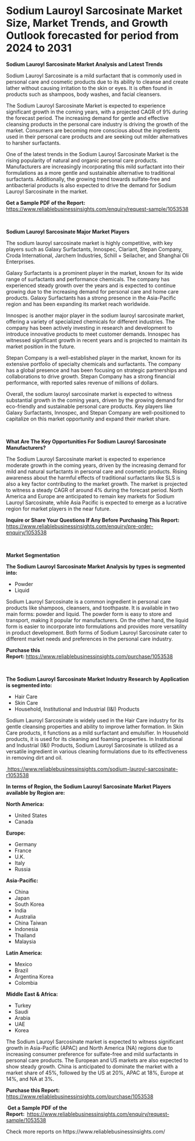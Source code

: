 <p><h1>Sodium Lauroyl Sarcosinate Market Size, Market Trends, and Growth Outlook forecasted for period from 2024 to 2031</h1></p><p><strong>Sodium Lauroyl Sarcosinate Market Analysis and Latest Trends</strong></p>
<p><p>Sodium Lauroyl Sarcosinate is a mild surfactant that is commonly used in personal care and cosmetic products due to its ability to cleanse and create lather without causing irritation to the skin or eyes. It is often found in products such as shampoos, body washes, and facial cleansers.</p><p>The Sodium Lauroyl Sarcosinate Market is expected to experience significant growth in the coming years, with a projected CAGR of 9% during the forecast period. The increasing demand for gentle and effective cleansing products in the personal care industry is driving the growth of the market. Consumers are becoming more conscious about the ingredients used in their personal care products and are seeking out milder alternatives to harsher surfactants.</p><p>One of the latest trends in the Sodium Lauroyl Sarcosinate Market is the rising popularity of natural and organic personal care products. Manufacturers are increasingly incorporating this mild surfactant into their formulations as a more gentle and sustainable alternative to traditional surfactants. Additionally, the growing trend towards sulfate-free and antibacterial products is also expected to drive the demand for Sodium Lauroyl Sarcosinate in the market.</p></p>
<p><strong>Get a Sample PDF of the Report:&nbsp;</strong> <a href="https://www.reliablebusinessinsights.com/enquiry/request-sample/1053538">https://www.reliablebusinessinsights.com/enquiry/request-sample/1053538</a></p>
<p>&nbsp;</p>
<p><strong>Sodium Lauroyl Sarcosinate Major Market Players</strong></p>
<p><p>The sodium lauroyl sarcosinate market is highly competitive, with key players such as Galaxy Surfactants, Innospec, Clariant, Stepan Company, Croda International, Jarchem Industries, Schill + Seilacher, and Shanghai Oli Enterprises. </p><p>Galaxy Surfactants is a prominent player in the market, known for its wide range of surfactants and performance chemicals. The company has experienced steady growth over the years and is expected to continue growing due to the increasing demand for personal care and home care products. Galaxy Surfactants has a strong presence in the Asia-Pacific region and has been expanding its market reach worldwide.</p><p>Innospec is another major player in the sodium lauroyl sarcosinate market, offering a variety of specialized chemicals for different industries. The company has been actively investing in research and development to introduce innovative products to meet customer demands. Innospec has witnessed significant growth in recent years and is projected to maintain its market position in the future.</p><p>Stepan Company is a well-established player in the market, known for its extensive portfolio of specialty chemicals and surfactants. The company has a global presence and has been focusing on strategic partnerships and collaborations to drive growth. Stepan Company has a strong financial performance, with reported sales revenue of millions of dollars.</p><p>Overall, the sodium lauroyl sarcosinate market is expected to witness substantial growth in the coming years, driven by the growing demand for eco-friendly and sustainable personal care products. Key players like Galaxy Surfactants, Innospec, and Stepan Company are well-positioned to capitalize on this market opportunity and expand their market share.</p></p>
<p>&nbsp;</p>
<p><strong>What Are The Key Opportunities For Sodium Lauroyl Sarcosinate Manufacturers?</strong></p>
<p><p>The Sodium Lauroyl Sarcosinate market is expected to experience moderate growth in the coming years, driven by the increasing demand for mild and natural surfactants in personal care and cosmetic products. Rising awareness about the harmful effects of traditional surfactants like SLS is also a key factor contributing to the market growth. The market is projected to witness a steady CAGR of around 4% during the forecast period. North America and Europe are anticipated to remain key markets for Sodium Lauroyl Sarcosinate, while Asia Pacific is expected to emerge as a lucrative region for market players in the near future.</p></p>
<p><strong>Inquire or Share Your Questions If Any Before Purchasing This Report:</strong> <a href="https://www.reliablebusinessinsights.com/enquiry/pre-order-enquiry/1053538">https://www.reliablebusinessinsights.com/enquiry/pre-order-enquiry/1053538</a></p>
<p>&nbsp;</p>
<p><strong>Market Segmentation</strong></p>
<p><strong>The Sodium Lauroyl Sarcosinate Market Analysis by types is segmented into:</strong></p>
<p><ul><li>Powder</li><li>Liquid</li></ul></p>
<p><p>Sodium Lauroyl Sarcosinate is a common ingredient in personal care products like shampoos, cleansers, and toothpaste. It is available in two main forms: powder and liquid. The powder form is easy to store and transport, making it popular for manufacturers. On the other hand, the liquid form is easier to incorporate into formulations and provides more versatility in product development. Both forms of Sodium Lauroyl Sarcosinate cater to different market needs and preferences in the personal care industry.</p></p>
<p><strong>Purchase this Report:&nbsp;</strong><a href="https://www.reliablebusinessinsights.com/purchase/1053538">https://www.reliablebusinessinsights.com/purchase/1053538</a></p>
<p>&nbsp;</p>
<p><strong>The Sodium Lauroyl Sarcosinate Market Industry Research by Application is segmented into:</strong></p>
<p><ul><li>Hair Care</li><li>Skin Care</li><li>Household, Institutional and Industrial (I&I) Products</li></ul></p>
<p><p>Sodium Lauroyl Sarcosinate is widely used in the Hair Care industry for its gentle cleansing properties and ability to improve lather formation. In Skin Care products, it functions as a mild surfactant and emulsifier. In Household products, it is used for its cleaning and foaming properties. In Institutional and Industrial (I&I) Products, Sodium Lauroyl Sarcosinate is utilized as a versatile ingredient in various cleaning formulations due to its effectiveness in removing dirt and oil.</p></p>
<p><a href="https://www.reliablebusinessinsights.com/sodium-lauroyl-sarcosinate-r1053538">&nbsp;https://www.reliablebusinessinsights.com/sodium-lauroyl-sarcosinate-r1053538</a></p>
<p><strong>In terms of Region, the Sodium Lauroyl Sarcosinate Market Players available by Region are:</strong></p>
<p>
    <p> <strong> North America: </strong>
        <ul>
            <li>United States</li>
            <li>Canada</li>
        </ul>
        </p> 
    <p> <strong> Europe: </strong>
        <ul>
            <li>Germany</li>
            <li>France</li>
            <li>U.K.</li>
            <li>Italy</li>
            <li>Russia</li>
        </ul>
        </p> 
    <p> <strong> Asia-Pacific: </strong>
        <ul>
            <li>China</li>
            <li>Japan</li>
            <li>South Korea</li>
            <li>India</li>
            <li>Australia</li>
            <li>China Taiwan</li>
            <li>Indonesia</li>
            <li>Thailand</li>
            <li>Malaysia</li>
        </ul>
        </p> 
    <p> <strong> Latin America: </strong>
        <ul>
            <li>Mexico</li>
            <li>Brazil</li>
            <li>Argentina Korea</li>
            <li>Colombia</li>
        </ul>
        </p> 
    <p> <strong> Middle East & Africa: </strong>
        <ul>
            <li>Turkey</li>
            <li>Saudi</li>
            <li>Arabia</li>
            <li>UAE</li>
            <li>Korea</li>
        </ul>
    </p>
    </p>
<p><p>The Sodium Lauroyl Sarcosinate market is expected to witness significant growth in Asia-Pacific (APAC) and North America (NA) regions due to increasing consumer preference for sulfate-free and mild surfactants in personal care products. The European and US markets are also expected to show steady growth. China is anticipated to dominate the market with a market share of 45%, followed by the US at 20%, APAC at 18%, Europe at 14%, and NA at 3%.</p></p>
<p><strong>Purchase this Report: </strong><a href="https://www.reliablebusinessinsights.com/purchase/1053538">https://www.reliablebusinessinsights.com/purchase/1053538</a></p>
<p>&nbsp;<strong>Get a Sample PDF of the Report:&nbsp;&nbsp;</strong><a href="https://www.reliablebusinessinsights.com/enquiry/request-sample/1053538">https://www.reliablebusinessinsights.com/enquiry/request-sample/1053538</a></p>
<p><strong></strong></p>
<p>Check more reports on https://www.reliablebusinessinsights.com/</p>